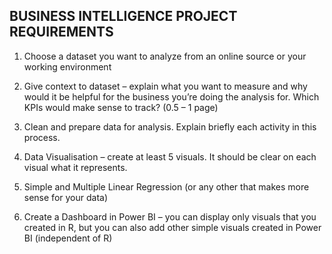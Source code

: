 ##  BUSINESS INTELLIGENCE PROJECT REQUIREMENTS

1. Choose a dataset you want to analyze from an online source or your working environment

2. Give context to dataset – explain what you want to measure and why would it be helpful for the business you’re doing the analysis for. Which KPIs would make sense to track? (0.5 – 1 page)


3. Clean and prepare data for analysis. Explain briefly each activity in this process.


4. Data Visualisation – create at least 5 visuals. It should be clear on each visual what it represents.


5. Simple and Multiple Linear Regression (or any other that makes more sense for your data)


6. Create a Dashboard in Power BI – you can display only visuals that you created in R, but you can also add other simple visuals created in Power BI (independent of R)
